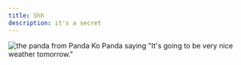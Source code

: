 ```yaml
---
title: Shh
description: it's a secret
---
```


![the panda from Panda Ko Panda saying "It's going to be very nice weather tomorrow."](/nice-weather.png)

